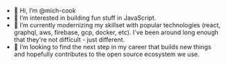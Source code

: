 - 👋 Hi, I’m @mich-cook
- 👀 I’m interested in building fun stuff in JavaScript.
- 🌱 I’m currently modernizing my skillset with popular technologies (react, graphql, aws, firebase, gcp, docker, etc). I've been around long enough that they're not difficult - just different.
- 💞️ I’m looking to find the next step in my career that builds new things and hopefully contributes to the open source ecosystem we use.
<!-- - 📫 How to re -->

<!---
mich-cook/mich-cook is a ✨ special ✨ repository because its `README.md` (this file) appears on your GitHub profile.
You can click the Preview link to take a look at your changes.
--->
